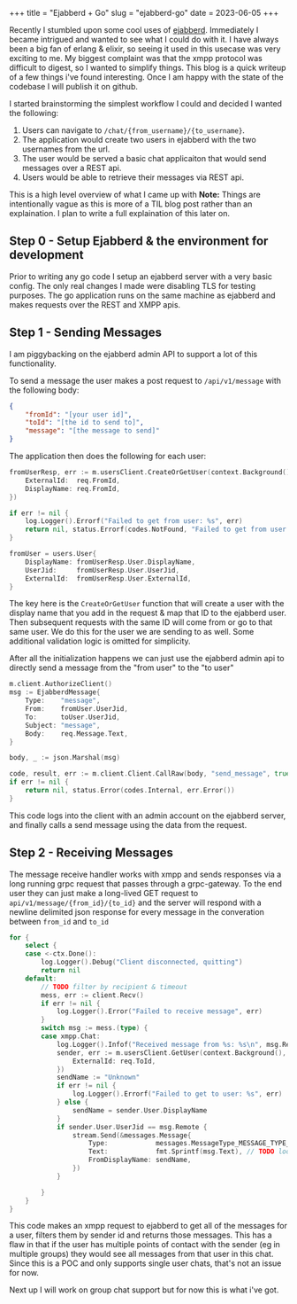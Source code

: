 +++
title = "Ejabberd + Go"
slug = "ejabberd-go"
date = 2023-06-05
+++

Recently I stumbled upon some cool uses of [ejabberd](https://www.ejabberd.im). Immediately I became intrigued and wanted to see what I could do with it. I have always been a big fan of erlang & elixir, so seeing it used in this usecase was very exciting to me. My biggest complaint was that the xmpp protocol was difficult to digest, so I wanted to simplify things. This blog is a quick writeup of a few things i've found interesting. Once I am happy with the state of the codebase I will publish it on github.

I started brainstorming the simplest workflow I could and decided I wanted the following:

1) Users can navigate to `/chat/{from_username}/{to_username}`.
2) The application would create two users in ejabberd with the two usernames from the url.
3) The user would be served a basic chat applicaiton that would send messages over a REST api.
4) Users would be able to retrieve their messages via REST api.

This is a high level overview of what I came up with **Note:** Things are intentionally vague as this is more of a TIL blog post rather than an explaination. I plan to write a full explaination of this later on.

## Step 0 - Setup Ejabberd & the environment for development

Prior to writing any go code I setup an ejabberd server with a very basic config. The only real changes I made were disabling TLS for testing purposes. The go application runs on the same machine as ejabberd and makes requests over the REST and XMPP apis.

## Step 1 - Sending Messages

I am piggybacking on the ejabberd admin API to support a lot of this functionality. 

To send a message the user makes a post request to `/api/v1/message` with the following body:

```json
{
    "fromId": "[your user id]",
    "toId": "[the id to send to]",
    "message": "[the message to send]"
}
```

The application then does the following for each user:

```go
fromUserResp, err := m.usersClient.CreateOrGetUser(context.Background(), &users.CreateOrGetUserRequest{
    ExternalId:  req.FromId,
    DisplayName: req.FromId,
})

if err != nil {
    log.Logger().Errorf("Failed to get from user: %s", err)
    return nil, status.Errorf(codes.NotFound, "Failed to get from user %s", err)
}

fromUser = users.User{
    DisplayName: fromUserResp.User.DisplayName,
    UserJid:     fromUserResp.User.UserJid,
    ExternalId:  fromUserResp.User.ExternalId,
}
```

The key here is the `CreateOrGetUser` function that will create a user with the display name that you add in the request & map that ID to the ejabberd user. Then subsequent requests with the same ID will come from or go to that same user. We do this for the user we are sending to as well. Some additional validation logic is omitted for simplicity.

After all the initialization happens we can just use the ejabberd admin api to directly send a message from the "from user" to the "to user"

```go
m.client.AuthorizeClient()
msg := EjabberdMessage{
    Type:    "message",
    From:    fromUser.UserJid,
    To:      toUser.UserJid,
    Subject: "message",
    Body:    req.Message.Text,
}

body, _ := json.Marshal(msg)

code, result, err := m.client.Client.CallRaw(body, "send_message", true)
if err != nil {
    return nil, status.Error(codes.Internal, err.Error())
}
```

This code logs into the client with an admin account on the ejabberd server, and finally calls a send message using the data from the request.

## Step 2 - Receiving Messages

The message receive handler works with xmpp and sends responses via a long running grpc request that passes through a grpc-gateway. To the end user they can just make a long-lived GET request to `api/v1/message/{from_id}/{to_id}` and the server will respond with a newline delimited json response for every message in the converation between `from_id` and `to_id`

```go
for {
    select {
    case <-ctx.Done():
        log.Logger().Debug("Client disconnected, quitting")
        return nil
    default:
        // TODO filter by recipient & timeout
        mess, err := client.Recv()
        if err != nil {
            log.Logger().Error("Failed to receive message", err)
        }
        switch msg := mess.(type) {
        case xmpp.Chat:
            log.Logger().Infof("Received message from %s: %s\n", msg.Remote, msg.Text)
            sender, err := m.usersClient.GetUser(context.Background(), &users.GetUserRequest{
                ExternalId: req.ToId,
            })
            sendName := "Unknown"
            if err != nil {
                log.Logger().Errorf("Failed to get to user: %s", err)
            } else {
                sendName = sender.User.DisplayName
            }
            if sender.User.UserJid == msg.Remote {
                stream.Send(&messages.Message{
                    Type:            messages.MessageType_MESSAGE_TYPE_TEXT,
                    Text:            fmt.Sprintf(msg.Text), // TODO lookup user
                    FromDisplayName: sendName,
                })
            }

        }
    }
}
```

This code makes an xmpp request to ejabberd to get all of the messages for a user, filters them by sender id and returns those messages. This has a flaw in that if the user has multiple points of contact with the sender (eg in multiple groups) they would see all messages from that user in this chat. Since this is a POC and only supports single user chats, that's not an issue for now. 

Next up I will work on group chat support but for now this is what i've got.
